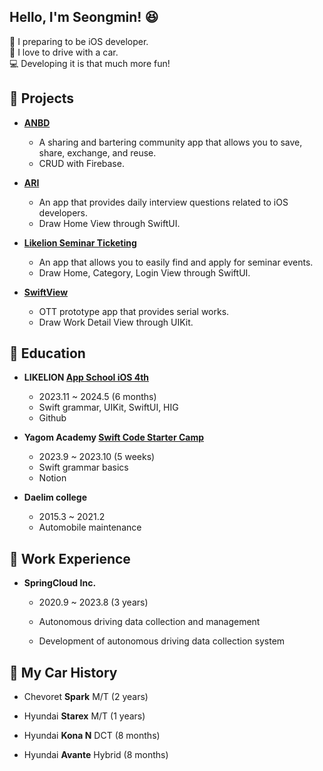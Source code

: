 ## Hello, I'm Seongmin! 😆

🍎 I preparing to be iOS developer.<br/>
🚙 I love to drive with a car.<br/>
💻 Developing it is that much more fun!



## 🛞 Projects
- **[ANBD](https://github.com/APP-iOS4/ANBD)**
  - A sharing and bartering community app that allows you to save, share, exchange, and reuse.
  - CRUD with Firebase.

- **[ARI](https://github.com/APP-iOS4/hackathon-team02)**
  - An app that provides daily interview questions related to iOS developers.
  - Draw Home View through SwiftUI.
  
- **[Likelion Seminar Ticketing](https://github.com/APP-iOS4/project2-team-c-techit-admin)**
  - An app that allows you to easily find and apply for seminar events.
  - Draw Home, Category, Login View through SwiftUI.
  
- **[SwiftView](https://github.com/APP-iOS4/UIKit-Prototype-LAB4)**
  - OTT prototype app that provides serial works.
  - Draw Work Detail View through UIKit.



## 🛞 Education
- **LIKELION [App School iOS 4th](https://techit.education/school/kdt-ios-4th)**
  - 2023.11 ~ 2024.5 (6 months)
  - Swift grammar, UIKit, SwiftUI, HIG
  - Github
    
- **Yagom Academy [Swift Code Starter Camp](https://www.yagom-academy.kr/camp/code-starter)**
  - 2023.9 ~ 2023.10 (5 weeks)
  - Swift grammar basics
  - Notion
 
- **Daelim college**
  - 2015.3 ~ 2021.2
  - Automobile maintenance



## 🛞 Work Experience
- **SpringCloud Inc.**
  - 2020.9 ~ 2023.8 (3 years)
    
  - Autonomous driving data collection and management
    
  - Development of autonomous driving data collection system
 


## 🛞 My Car History
- Chevoret **Spark** M/T (2 years)
  
- Hyundai **Starex** M/T (1 years)
  
- Hyundai **Kona N** DCT (8 months)
  
- Hyundai **Avante** Hybrid (8 months)
